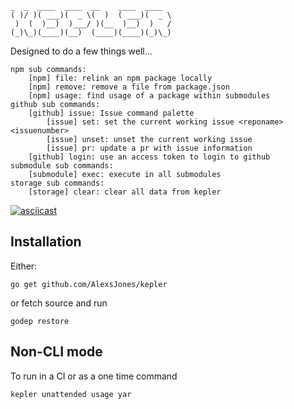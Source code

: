 ```
_  _  ____  ____  __    ____  ____
( )/ )( ___)(  _ \(  )  ( ___)(  _ \
 )  (  )__)  )___/ )(__  )__)  )   /
(_)\_)(____)(__)  (____)(____)(_)\_)
```

Designed to do a few things well...

```
npm sub commands:
	[npm] file: relink an npm package locally
	[npm] remove: remove a file from package.json
	[npm] usage: find usage of a package within submodules
github sub commands:
	[github] issue: Issue command palette
		[issue] set: set the current working issue <reponame> <issuenumber>
		[issue] unset: unset the current working issue
		[issue] pr: update a pr with issue information
	[github] login: use an access token to login to github
submodule sub commands:
	[submodule] exec: execute in all submodules
storage sub commands:
	[storage] clear: clear all data from kepler

```
[![asciicast](https://asciinema.org/a/uccLCSINhgn48JBMFMEDNLCZg.png)](https://asciinema.org/a/uccLCSINhgn48JBMFMEDNLCZg)


## Installation

Either:

```
go get github.com/AlexsJones/kepler
```

or fetch source and run
```
godep restore
```

## Non-CLI mode

To run in a CI or as a one time command

```
kepler unattended usage yar
```
